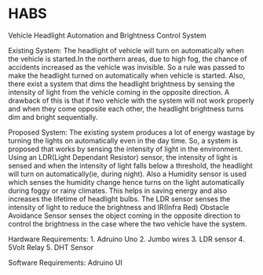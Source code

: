 # HABS
Vehicle Headlight Automation and Brightness Control System

Existing System:
    The headlight of vehicle will turn on automatically when the vehicle is started.In the northern areas, due to high fog, the chance of accidents increased as the vehicle was invisible. So a rule was passed to make the headlight turned on automatically when vehicle is started. Also, there exist a system that dims the headlight brightness by sensing the intensity of light from the vehicle coming in the opposite direction. A drawback of this is that if two vehicle with the system will not work properly and when they come opposite each other, the headlight brightness turns dim and bright sequentially.
    
Proposed System:
    The existing system produces a lot of energy wastage by turning the lights on automatically even in the day time. So, a system is proposed that works by sensing the intensity of light in the environment. Using an LDR(Light Dependant Resistor) sensor, the intensity of light is sensed and when the intensity of light falls below a threshold, the headlight will turn on automatically(ie, during night). Also a Humidity sensor is used which senses the humidity change hence turns on the light automatically during foggy or rainy climates. This helps in saving energy and also increases the lifetime of headlight bulbs.
The LDR sensor senses the intensity of light to reduce the brightness and IR(Infra Red) Obstacle Avoidance Sensor senses the object coming in the opposite direction to control the brightness in the case where the two vehicle have the system.

Hardware Requirements:
    1. Adruino Uno
    2. Jumbo wires
    3. LDR sensor
    4. 5Volt Relay
    5. DHT Sensor

Software Requirements:
    Adruino UI



